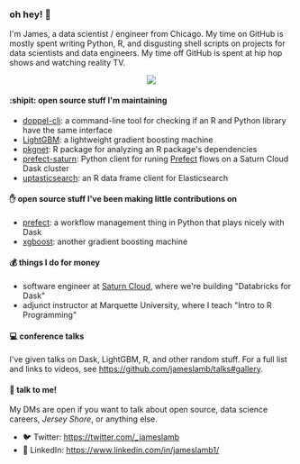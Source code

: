 ### oh hey! 👋

I'm James, a data scientist / engineer from Chicago. My time on GitHub is mostly spent writing Python, R, and disgusting shell scripts on projects for data scientists and data engineers. My time off GitHub is spent at hip hop shows and watching reality TV.

<p align="center">
  <img src="https://media.giphy.com/media/26DMYwkCwa8G8xGcU/giphy.gif">
</p>

#### :shipit: open source stuff I'm maintaining

* [doppel-cli](https://github.com/jameslamb/doppel-cli): a command-line tool for checking if an R and Python library have the same interface
* [LightGBM](https://github.com/microsoft/LightGBM): a lightweight gradient boosting machine
* [pkgnet](https://github.com/uptake/pkgnet): R package for analyzing an R package's dependencies
* [prefect-saturn](https://github.com/saturncloud/prefect-saturn): Python client for runing [Prefect](https://github.com/PrefectHQ/prefect) flows on a Saturn Cloud Dask cluster
* [uptasticsearch](https://github.com/uptake/uptasticsearch): an R data frame client for Elasticsearch

#### ✋ open source stuff I've been making little contributions on

* [prefect](https://github.com/PrefectHQ/prefect): a workflow management thing in Python that plays nicely with Dask
* [xgboost](https://github.com/dmlc/xgboost): another gradient boosting machine

#### 💰 things I do for money

* software engineer at [Saturn Cloud](https://www.saturncloud.io/), where we're building "Databricks for Dask"
* adjunct instructor at Marquette University, where I teach "Intro to R Programming"

#### :computer: conference talks

I've given talks on Dask, LightGBM, R, and other random stuff. For a full list and links to videos, see https://github.com/jameslamb/talks#gallery.

#### :microphone: talk to me!

My DMs are open if you want to talk about open source, data science careers, *Jersey Shore*, or anything else.

* :bird: Twitter: https://twitter.com/_jameslamb
* :link: LinkedIn: https://www.linkedin.com/in/jameslamb1/

